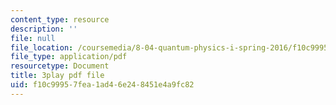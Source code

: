 ```yaml
---
content_type: resource
description: ''
file: null
file_location: /coursemedia/8-04-quantum-physics-i-spring-2016/f10c99957fea1ad46e248451e4a9fc82_CR-eOhdxbes.pdf
file_type: application/pdf
resourcetype: Document
title: 3play pdf file
uid: f10c9995-7fea-1ad4-6e24-8451e4a9fc82
---
```

